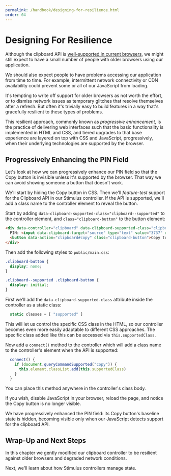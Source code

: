 ```yaml
---
permalink: /handbook/designing-for-resilience.html
order: 04
---
```


# Designing For Resilience

Although the clipboard API is [well-supported in current browsers](https://caniuse.com/#feat=clipboard), we might still expect to have a small number of people with older browsers using our application.

We should also expect people to have problems accessing our application from time to time. For example, intermittent network connectivity or CDN availability could prevent some or all of our JavaScript from loading.

It's tempting to write off support for older browsers as not worth the effort, or to dismiss network issues as temporary glitches that resolve themselves after a refresh. But often it's trivially easy to build features in a way that's gracefully resilient to these types of problems.

This resilient approach, commonly known as _progressive enhancement_, is the practice of delivering web interfaces such that the basic functionality is implemented in HTML and CSS, and tiered upgrades to that base experience are layered on top with CSS and JavaScript, progressively, when their underlying technologies are supported by the browser.

## Progressively Enhancing the PIN Field

Let's look at how we can progressively enhance our PIN field so that the Copy button is invisible unless it's supported by the browser. That way we can avoid showing someone a button that doesn't work.

We'll start by hiding the Copy button in CSS. Then we'll _feature-test_ support for the Clipboard API in our Stimulus controller. If the API is supported, we'll add a class name to the controller element to reveal the button.

Start by adding `data-clipboard-supported-class="clipboard--supported"` to the controller element, and `class="clipboard-button"` to the button element:

```html
<div data-controller="clipboard" data-clipboard-supported-class="clipboard--supported">
  PIN: <input data-clipboard-target="source" type="text" value="3737" readonly>
  <button data-action="clipboard#copy" class="clipboard-button">Copy to Clipboard</button>
</div>
```

Then add the following styles to `public/main.css`:

```css
.clipboard-button {
  display: none;
}

.clipboard--supported .clipboard-button {
  display: initial;
}
```

First we'll add the `data-clipboard-supported-class` attribute inside the controller as a static class:

```js
  static classes = [ "supported" ]
```

This will let us control the specific CSS class in the HTML, so our controller becomes even more easily adaptable to different CSS approaches. The specific class added like this can be accessed via `this.supportedClass`.

Now add a `connect()` method to the controller which will add a class name to the controller's element when the API is supported:

```js
  connect() {
    if (document.queryCommandSupported("copy")) {
      this.element.classList.add(this.supportedClass)
    }
  }
```

You can place this method anywhere in the controller's class body.

If you wish, disable JavaScript in your browser, reload the page, and notice the Copy button is no longer visible.

We have progressively enhanced the PIN field: its Copy button's baseline state is hidden, becoming visible only when our JavaScript detects support for the clipboard API.

## Wrap-Up and Next Steps

In this chapter we gently modified our clipboard controller to be resilient against older browsers and degraded network conditions.

Next, we'll learn about how Stimulus controllers manage state.
